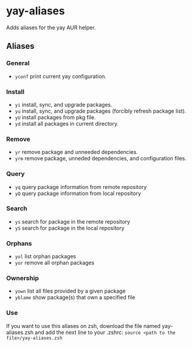 yay-aliases
======

Adds aliases for the yay AUR helper.

Aliases
-------

### General

  * `yconf` print current yay configuration.

### Install

  * `yi` install, sync, and upgrade packages.
  * `yu` install, sync, and upgrade packages (forcibly refresh package list).
  * `yU` install packages from pkg file.
  * `yd` install all packages in current directory.

### Remove

  * `yr` remove package and unneeded dependencies.
  * `yrm` remove package, unneded dependencies, and configuration files.

### Query

  * `yq` query package information from remote repository
  * `yQ` query package information from local repository

### Search

  * `ys` search for package in the remote repository
  * `yS` search for package in the local repository

### Orphans

  * `yol` list orphan packages
  * `yor` remove all orphan packages

### Ownership

  * `yown` list all files provided by a given package
  * `yblame` show package(s) that own a specified file

### Use

If you want to use this aliases on zsh, download the file named yay-aliases.zsh and add the next line to your .zshrc:
`source <path to the file>/yay-aliases.zsh`

